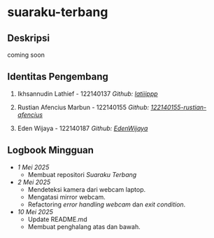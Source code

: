 # suaraku-terbang

## Deskripsi

coming soon

## Identitas Pengembang

1. Ikhsannudin Lathief - 122140137
   _Github: [latiiippp](https://github.com/latiiippp)_

2. Rustian Afencius Marbun - 122140155
   _Github: [122140155-rustian-afencius](https://github.com/122140155-rustian-afencius)_

3. Eden Wijaya - 122140187
   _Github: [EdenWijaya](https://github.com/EdenWijaya)_

## Logbook Mingguan

- _1 Mei 2025_
  - Membuat repositori _Suaraku Terbang_
- _2 Mei 2025_
  - Mendeteksi kamera dari webcam laptop.
  - Mengatasi mirror webcam.
  - Refactoring _error handling webcam_ dan _exit condition_.
- _10 Mei 2025_
  - Update README.md
  - Membuat penghalang atas dan bawah.
